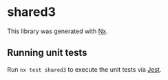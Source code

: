# shared3

This library was generated with [Nx](https://nx.dev).

## Running unit tests

Run `nx test shared3` to execute the unit tests via [Jest](https://jestjs.io).
